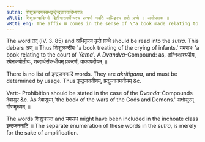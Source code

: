 ```yaml
---
sutra: शिशुक्रन्दयमसभद्वन्द्वेन्द्रजननादिभ्यश्छः
vRtti: शिशुक्रन्दादिभ्यो द्वितीयासमर्थेभ्यश्च प्रत्ययो भवति अधिकृत्य कृते ग्रन्थे । अणोपवादः ॥
vRtti_eng: The affix छ comes in the sense of \"a book made relating to a subject\", after the following words in the 2nd case in construction, viz \"_sisukranda_,\" \"_yamasabha_,\" the _Dvandva_-compounds, and the words \"_indra_-_janana_\" &c.
---
```

The word तद् (IV. 3. 85) and अधिकृत्य कृते ग्रन्थे should be read into the _sutra_. This debars अण् ॥ Thus शिशुक्रन्दीयः 'a book treating of the crying of infants.' यमसभः 'a book relating to the court of _Yama_'. A _Dvandva_-Compound: as, अग्निकाश्यपीयः, श्येनकपोतीयः, शब्दार्थसंबन्धीयम् प्रकरणं, वाक्यपदीयम् ॥

There is no list of इन्द्रजननादि words. They are _akritigana_, and must be determined by usage. Thus इन्द्रजननीयम्, प्रद्युम्नागमनीयम् &c.

Vart:- Prohibition should be stated in the case of the _Dvanda_-Compounds देवासुर &c. As दैवासुरम् 'the book of the wars of the Gods and Demons.' राक्षोसुरम् गौणमुख्यम् ॥  

The words शिशुक्रान्त and यमसभ might have been included in the inchoate class इन्द्रजननादि ॥ The separate enumeration of these words in the _sutra_, is merely for the sake of amplification.

